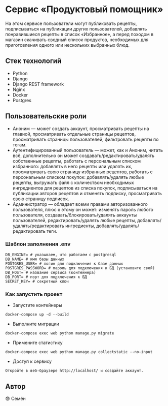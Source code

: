 # Сервис «Продуктовый помощник»

На этом сервисе пользователи могут публиковать рецепты, подписываться на публикации других пользователей, добавлять понравившиеся рецепты в список «Избранное», а перед походом в магазин скачивать сводный список продуктов, необходимых для приготовления одного или нескольких выбранных блюд.

## Стек технологий

+ Python
+ Django
+ Django REST framework
+ Nginx
+ Docker
+ Postgres

## Пользовательские роли
+ Аноним — может создать аккаунт, просматривать рецепты на главной, просматривать отдельные страницы рецептов, просматривать страницы пользователей, фильтровать рецепты по тегам.
+ Аутентифицированный пользователь — может, как и Аноним, читать всё, дополнительно он может создавать/редактировать/удалять собственные рецепты, работать с персональным списком избранного: добавлять в него рецепты или удалять их, просматривать свою страницу избранных рецептов, работать с персональным списком покупок: добавлять/удалять любые рецепты, выгружать файл с количеством необходимых ингредиентов для рецептов из списка покупок, подписываться на публикации авторов рецептов и отменять подписку, просматривать свою страницу подписок.
+ Администратор — обладает всеми правами авторизованного пользователя, плюс к этому он может: изменять пароль любого пользователя, создавать/блокировать/удалять аккаунты пользователей, редактировать/удалять любые рецепты, добавлять/удалять/редактировать ингредиенты, добавлять/удалять/редактировать теги.

### Шаблон заполнения .env
```
DB_ENGINE= # указываем, что работаем с postgresql
DB_NAME= # имя базы данных
POSTGRES_USER= # логин для подключения к базе данных
POSTGRES_PASSWORD= # пароль для подключения к БД (установите свой)
DB_HOST= # название сервиса (контейнера)
DB_PORT= # порт для подключения к БД 
SECRET_KEY= # секретный ключ 
```
### Как запустить проект 
+ Запустите контейнеры
```
docker-compose up -d --build
```
+ Выполните миграции
```
docker-compose exec web python manage.py migrate
```
+ Примените статистику
```
docker-compose exec web python manage.py collectstatic --no-input
```
+ Доступ к сервису
```
Откройте в веб-браузере http://localhost/ и создайте аккаунт.
```

## Автор
:sunglasses: Семён